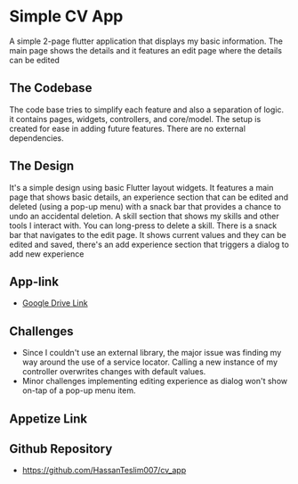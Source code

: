 # Simple CV App

A simple 2-page flutter application that displays my basic information. The main page shows the details and it features an edit page where the details can be edited


## The Codebase

The code base tries to simplify each feature and also a separation of logic. it contains pages, widgets, controllers, and core/model. The setup is created for ease in adding future features. There are no external dependencies.

## The Design

It's a simple design using basic Flutter layout widgets. It features a main page that shows basic details, an experience section that can be edited and deleted (using a pop-up menu) with a snack bar that provides a chance to undo an accidental deletion. A skill section that shows my skills and other tools I interact with. You can long-press to delete a skill.
There is a snack bar that navigates to the edit page. It shows current values and they can be edited and saved, there's an add experience section that triggers a dialog to add new experience


## App-link
- [Google Drive Link](https://drive.google.com/file/d/1EOCmHrVulUMea3SudOFJzhIF7NjgayXR/view?usp=sharing)


## Challenges
- Since I couldn't use an external library, the major issue was finding my way around the use of a service locator. Calling a new instance of my controller overwrites changes with default values.
- Minor challenges implementing editing experience as dialog won't show on-tap of a pop-up menu item.

## Appetize Link

## Github Repository
- https://github.com/HassanTeslim007/cv_app

